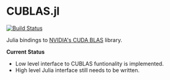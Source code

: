 # CUBLAS.jl

[![Build Status](https://travis-ci.org/JuliaGPU/CUBLAS.jl.svg?branch=master)](https://travis-ci.org/JuliaGPU/CUBLAS.jl)

Julia bindings to [NVIDIA's CUDA BLAS](http://docs.nvidia.com/cuda/cublas/#axzz3QuWcFxvY) library.

**Current Status**
* Low level interface to CUBLAS funtionality is implemented.
* High level Julia interface still needs to be written.
